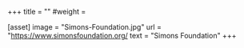 +++
title = ""
#weight =

[asset]
  image = "Simons-Foundation.jpg"
  url = "https://www.simonsfoundation.org/
  text = "Simons Foundation"
+++
